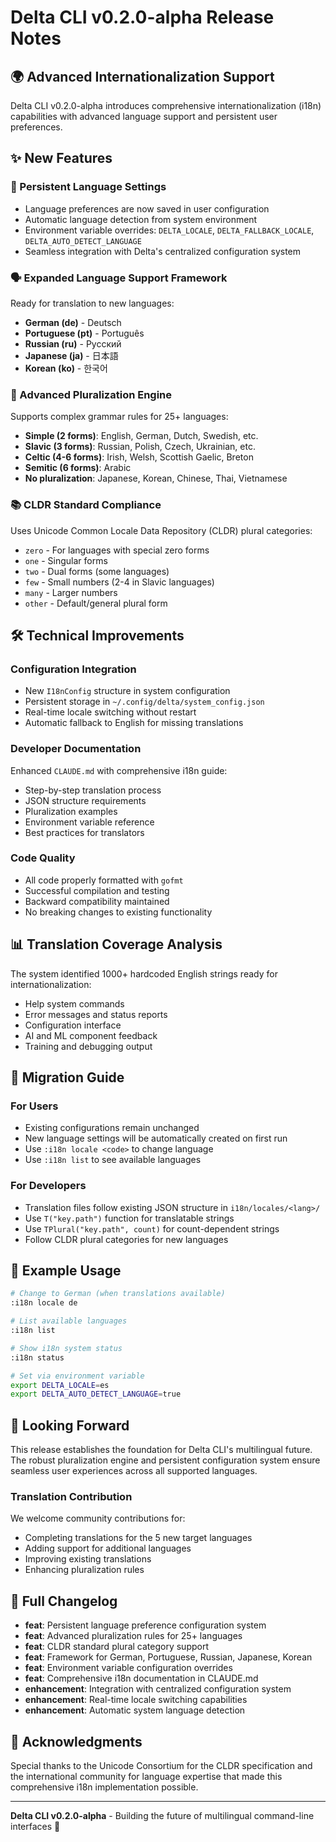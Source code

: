# Delta CLI v0.2.0-alpha Release Notes

## 🌍 Advanced Internationalization Support

Delta CLI v0.2.0-alpha introduces comprehensive internationalization (i18n) capabilities with advanced language support and persistent user preferences.

## ✨ New Features

### 🔧 Persistent Language Settings
- Language preferences are now saved in user configuration
- Automatic language detection from system environment
- Environment variable overrides: `DELTA_LOCALE`, `DELTA_FALLBACK_LOCALE`, `DELTA_AUTO_DETECT_LANGUAGE`
- Seamless integration with Delta's centralized configuration system

### 🗣️ Expanded Language Support Framework
Ready for translation to new languages:
- **German (de)** - Deutsch
- **Portuguese (pt)** - Português  
- **Russian (ru)** - Русский
- **Japanese (ja)** - 日本語
- **Korean (ko)** - 한국어

### 🔢 Advanced Pluralization Engine
Supports complex grammar rules for 25+ languages:

- **Simple (2 forms)**: English, German, Dutch, Swedish, etc.
- **Slavic (3 forms)**: Russian, Polish, Czech, Ukrainian, etc.
- **Celtic (4-6 forms)**: Irish, Welsh, Scottish Gaelic, Breton
- **Semitic (6 forms)**: Arabic
- **No pluralization**: Japanese, Korean, Chinese, Thai, Vietnamese

### 📚 CLDR Standard Compliance
Uses Unicode Common Locale Data Repository (CLDR) plural categories:
- `zero` - For languages with special zero forms
- `one` - Singular forms  
- `two` - Dual forms (some languages)
- `few` - Small numbers (2-4 in Slavic languages)
- `many` - Larger numbers
- `other` - Default/general plural form

## 🛠️ Technical Improvements

### Configuration Integration
- New `I18nConfig` structure in system configuration
- Persistent storage in `~/.config/delta/system_config.json`
- Real-time locale switching without restart
- Automatic fallback to English for missing translations

### Developer Documentation
Enhanced `CLAUDE.md` with comprehensive i18n guide:
- Step-by-step translation process
- JSON structure requirements
- Pluralization examples
- Environment variable reference
- Best practices for translators

### Code Quality
- All code properly formatted with `gofmt`
- Successful compilation and testing
- Backward compatibility maintained
- No breaking changes to existing functionality

## 📊 Translation Coverage Analysis

The system identified 1000+ hardcoded English strings ready for internationalization:
- Help system commands
- Error messages and status reports  
- Configuration interface
- AI and ML component feedback
- Training and debugging output

## 🔄 Migration Guide

### For Users
- Existing configurations remain unchanged
- New language settings will be automatically created on first run
- Use `:i18n locale <code>` to change language
- Use `:i18n list` to see available languages

### For Developers
- Translation files follow existing JSON structure in `i18n/locales/<lang>/`
- Use `T("key.path")` function for translatable strings
- Use `TPlural("key.path", count)` for count-dependent strings
- Follow CLDR plural categories for new languages

## 🎯 Example Usage

```bash
# Change to German (when translations available)
:i18n locale de

# List available languages  
:i18n list

# Show i18n system status
:i18n status

# Set via environment variable
export DELTA_LOCALE=es
export DELTA_AUTO_DETECT_LANGUAGE=true
```

## 🔮 Looking Forward

This release establishes the foundation for Delta CLI's multilingual future. The robust pluralization engine and persistent configuration system ensure seamless user experiences across all supported languages.

### Translation Contribution
We welcome community contributions for:
- Completing translations for the 5 new target languages
- Adding support for additional languages
- Improving existing translations
- Enhancing pluralization rules

## 📝 Full Changelog

- **feat**: Persistent language preference configuration system
- **feat**: Advanced pluralization rules for 25+ languages
- **feat**: CLDR standard plural category support
- **feat**: Framework for German, Portuguese, Russian, Japanese, Korean
- **feat**: Environment variable configuration overrides
- **feat**: Comprehensive i18n documentation in CLAUDE.md
- **enhancement**: Integration with centralized configuration system
- **enhancement**: Real-time locale switching capabilities
- **enhancement**: Automatic system language detection

## 🙏 Acknowledgments

Special thanks to the Unicode Consortium for the CLDR specification and the international community for language expertise that made this comprehensive i18n implementation possible.

---

**Delta CLI v0.2.0-alpha** - Building the future of multilingual command-line interfaces 🚀